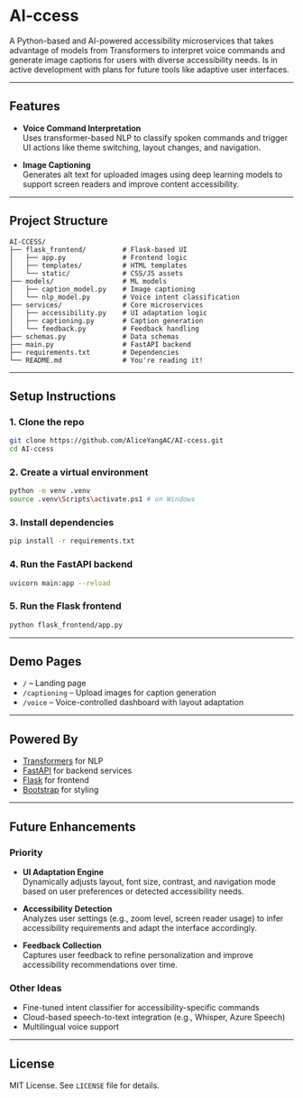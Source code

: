 # AI-ccess

A Python-based and AI-powered accessibility microservices that takes advantage of models from Transformers to interpret voice commands and generate image captions for users with diverse accessibility needs. Is in active development with plans for future tools like adaptive user interfaces.

---

## Features

- **Voice Command Interpretation**  
  Uses transformer-based NLP to classify spoken commands and trigger UI actions like theme switching, layout changes, and navigation.

- **Image Captioning**  
  Generates alt text for uploaded images using deep learning models to support screen readers and improve content accessibility.

---

## Project Structure

```
AI-CCESS/
├── flask_frontend/         # Flask-based UI
│   ├── app.py              # Frontend logic
│   ├── templates/          # HTML templates
│   └── static/             # CSS/JS assets
├── models/                 # ML models
│   ├── caption_model.py    # Image captioning
│   └── nlp_model.py        # Voice intent classification
├── services/               # Core microservices
│   ├── accessibility.py    # UI adaptation logic
│   ├── captioning.py       # Caption generation
│   └── feedback.py         # Feedback handling
├── schemas.py              # Data schemas
├── main.py                 # FastAPI backend
├── requirements.txt        # Dependencies
└── README.md               # You're reading it!
```

---

## Setup Instructions

### 1. Clone the repo

```bash
git clone https://github.com/AliceYangAC/AI-ccess.git
cd AI-ccess
```

### 2. Create a virtual environment

```bash
python -m venv .venv
source .venv\Scripts\activate.ps1 # on Windows
```

### 3. Install dependencies

```bash
pip install -r requirements.txt
```

### 4. Run the FastAPI backend

```bash
uvicorn main:app --reload
```

### 5. Run the Flask frontend

```bash
python flask_frontend/app.py
```

---

## Demo Pages

- `/` – Landing page
- `/captioning` – Upload images for caption generation
- `/voice` – Voice-controlled dashboard with layout adaptation

---

## Powered By

- [Transformers](https://huggingface.co/transformers/) for NLP
- [FastAPI](https://fastapi.tiangolo.com/) for backend services
- [Flask](https://flask.palletsprojects.com/) for frontend
- [Bootstrap](https://getbootstrap.com/) for styling

---

## Future Enhancements

### Priority

- **UI Adaptation Engine**  
  Dynamically adjusts layout, font size, contrast, and navigation mode based on user preferences or detected accessibility needs.

- **Accessibility Detection**  
  Analyzes user settings (e.g., zoom level, screen reader usage) to infer accessibility requirements and adapt the interface accordingly.

- **Feedback Collection**  
  Captures user feedback to refine personalization and improve accessibility recommendations over time.

### Other Ideas

- Fine-tuned intent classifier for accessibility-specific commands
- Cloud-based speech-to-text integration (e.g., Whisper, Azure Speech)
- Multilingual voice support

---

## License

MIT License. See `LICENSE` file for details.
